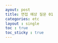 ```yaml
---
ayout: post
title: 면접 예상 질문 01
categories: etc
layout : single
toc : true 
toc_sticky : true
---
```




